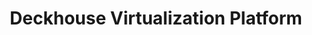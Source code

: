 ---
title: "Deckhouse Virtualization Platform"
permalink: ru/virtualization-platform/documentation/user/resource-managment/disks.html
lang: ru
---